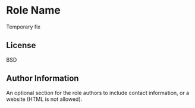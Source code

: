 Role Name
=========

Temporary fix

License
-------

BSD

Author Information
------------------

An optional section for the role authors to include contact information, or a website (HTML is not allowed).
